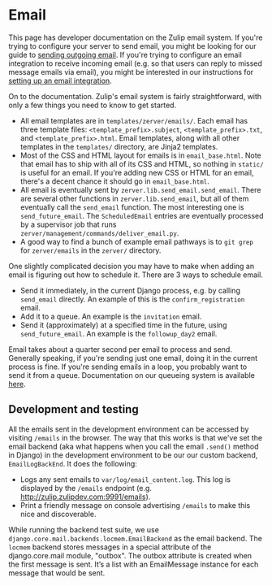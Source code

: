 # Email

This page has developer documentation on the Zulip email system. If you're
trying to configure your server to send email, you might be looking for our
guide to [sending outgoing email](prod-email.html). If you're trying to
configure an email integration to receive incoming email (e.g. so that users
can reply to missed message emails via email), you might be interested in
our instructions for
[setting up an email integration](https://zulipchat.com/integrations/doc/email).

On to the documentation. Zulip's email system is fairly straightforward,
with only a few things you need to know to get started.

* All email templates are in `templates/zerver/emails/`. Each email has three
  template files: `<template_prefix>.subject`, `<template_prefix>.txt`, and
  `<template_prefix>.html`. Email templates, along with all other templates
  in the `templates/` directory, are Jinja2 templates.
* Most of the CSS and HTML layout for emails is in `email_base.html`. Note
  that email has to ship with all of its CSS and HTML, so nothing in
  `static/` is useful for an email. If you're adding new CSS or HTML for an
  email, there's a decent chance it should go in `email_base.html`.
* All email is eventually sent by `zerver.lib.send_email.send_email`. There
  are several other functions in `zerver.lib.send_email`, but all of them
  eventually call the `send_email` function. The most interesting one is
  `send_future_email`. The `ScheduledEmail` entries are eventually processed
  by a supervisor job that runs `zerver/management/commands/deliver_email.py`.
* A good way to find a bunch of example email pathways is to `git grep` for
  `zerver/emails` in the `zerver/` directory.

One slightly complicated decision you may have to make when adding an email
is figuring out how to schedule it. There are 3 ways to schedule email.
* Send it immediately, in the current Django process, e.g. by calling
  `send_email` directly. An example of this is the `confirm_registration`
  email.
* Add it to a queue. An example is the `invitation` email.
* Send it (approximately) at a specified time in the future, using
  `send_future_email`. An example is the `followup_day2` email.

Email takes about a quarter second per email to process and send. Generally
speaking, if you're sending just one email, doing it in the current process
is fine. If you're sending emails in a loop, you probably want to send it
from a queue. Documentation on our queueing system is available
[here](queuing.html).

## Development and testing

All the emails sent in the development environment can be accessed by
visiting `/emails` in the browser.  The way that this works is that
we've set the email backend (aka what happens when you call the email
`.send()` method in Django) in the development environment to be our
our custom backend, `EmailLogBackEnd`.  It does the following:

* Logs any sent emails to `var/log/email_content.log`. This log is
  displayed by the `/emails` endpoint
  (e.g. http://zulip.zulipdev.com:9991/emails).
* Print a friendly message on console advertising `/emails` to make
  this nice and discoverable.

While running the backend test suite, we use
`django.core.mail.backends.locmem.EmailBackend` as the email
backend. The `locmem` backend stores messages in a special attribute
of the django.core.mail module, "outbox". The outbox attribute is
created when the first message is sent. It’s a list with an
EmailMessage instance for each message that would be sent.
